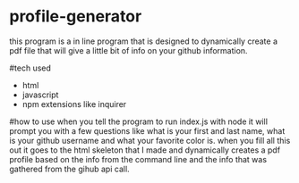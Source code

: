 # profile-generator

this program is a in line program that is designed to dynamically create a pdf file that will give a little bit of info on your github
information. 

#tech used
* html
* javascript
* npm extensions like inquirer

#how to use
when you tell the program to run index.js with node it will prompt you with a few questions like what is your first and last name, what 
is your github username and what your favorite color is. when you fill all this out it goes to the html skeleton that I made and 
dynamically creates a pdf profile based on the info from the command line and the info that was gathered from the gihub api call. 

